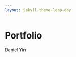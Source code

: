 ```yaml
---
layout: jekyll-theme-leap-day
---
```

<!-- <!DOCTYPE html>
<html>
<html lang="en">
<head>
<title>Portfolio</title>
<meta charset="UTF-8">
<meta name="viewport" content="width=device-width, initial-scale=1">
<style> -->
<!--body {
  font-family: Arial, Helvetica, sans-serif;
}
h1 {text-align: center;}
p {text-align: center;}
div {text-align: center;} -->
<!--</style>
</head>-->

<body>
<h1>Portfolio</h1>
<p>Daniel Yin</p>
<!-- This is how to make a comment -->
</body>
<!-- </html> -->